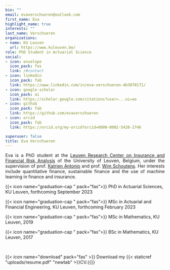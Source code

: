 ```yaml
---
bio: ""
email: evaverschueren@outlook.com
first_name: Eva
highlight_name: true
interests: ""
last_name: Verschueren
organizations:
- name: KU Leuven
  url: https://www.kuleuven.be/
role: PhD Student in Actuarial Science
social:
- icon: envelope
  icon_pack: fas
  link: /#contact
- icon: linkedin
  icon_pack: fab
  link: https://www.linkedin.com/in/eva-verschueren-4b3070171/
- icon: google-scholar
  icon_pack: ai
  link: https://scholar.google.com/citations?user=...oi=ao
- icon: github
  icon_pack: fab
  link: https://github.com/evaverschueren
- icon: orcid
  icon_pack: fab
  link: https://orcid.org/my-orcid?orcid=0000-0002-5420-2746

superuser: false
title: Eva Verschueren
---
```


<p style='text-align: justify;'> Eva is a PhD student at the <a href="https://feb.kuleuven.be/drc/LRisk" target="_blank">Leuven Research Center on Insurance and Financial Risk Analysis</a> of the University of Leuven, Belgium, under the supervision of prof. <a href="https://katrienantonio.github.io/" target="_blank">Katrien Antonio</a> and prof. <a href="https://schoutens.eu/" target="_blank">Wim Schoutens</a>. Her interests include quantitative finance, sustainable finance and the use of machine learning in finance and insurance. </p>

{{< icon name="graduation-cap " pack="fas">}} PhD in Actuarial Sciences, KU Leuven, forthcoming September 2023

{{< icon name="graduation-cap " pack="fas">}} MSc in Actuarial and Financial Engineering, KU Leuven, forthcoming February 2023

{{< icon name="graduation-cap " pack="fas">}} MSc in Mathematics, KU Leuven, 2019

{{< icon name="graduation-cap " pack="fas">}} BSc in Mathematics, KU Leuven, 2017

<br/>

{{< icon name="download" pack="fas" >}} Download my {{< staticref "uploads/resume.pdf" "newtab" >}}CV.{{</staticref>}}
